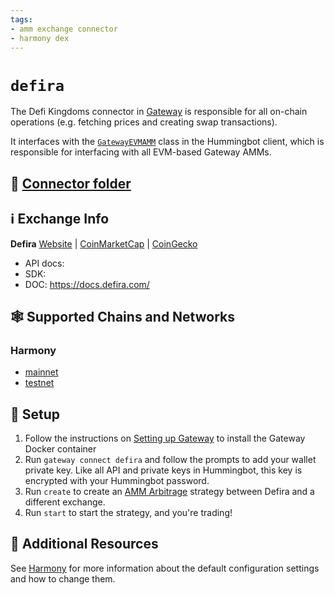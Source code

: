 ```yaml
---
tags:
- amm exchange connector
- harmony dex
---
```


# `defira`

The Defi Kingdoms connector in [Gateway](/gateway) is responsible for all on-chain operations (e.g. fetching prices and creating swap transactions).

It interfaces with the [`GatewayEVMAMM`](https://github.com/hummingbot/hummingbot/blob/master/hummingbot/connector/gateway_EVM_AMM.py) class in the Hummingbot client, which is responsible for interfacing with all EVM-based Gateway AMMs.

## 📁 [Connector folder](https://github.com/hummingbot/hummingbot/tree/master/gateway/src/connectors/defira)

## ℹ️ Exchange Info

**Defira**
[Website](https://defira.com/) | [CoinMarketCap](https://coinmarketcap.com/currencies/defira/) | [CoinGecko](https://www.coingecko.com/en/coins/fira)

* API docs:
* SDK:
* DOC: <https://docs.defira.com/>

## 🕸️ Supported Chains and Networks

### Harmony

* [mainnet](/gateway/chains/ethereum/#mainnet-mainet_1)
* [testnet](/gateway/chains/ethereum/#testnet-testnet)

## 🔑 Setup

1. Follow the instructions on [Setting up Gateway](/gateway/setup) to install the Gateway Docker container
2. Run `gateway connect defira` and follow the prompts to add your wallet private key. Like all API and private keys in Hummingbot, this key is encrypted with your Hummingbot password.
3. Run `create` to create an [AMM Arbitrage](/strategies/amm-arbitrage/) strategy between Defira and a different exchange.
4. Run `start` to start the strategy, and you're trading!

## 📘 Additional Resources

See [Harmony](/gateway/chains/ethereum/#harmony) for more information about the default configuration settings and how to change them.
